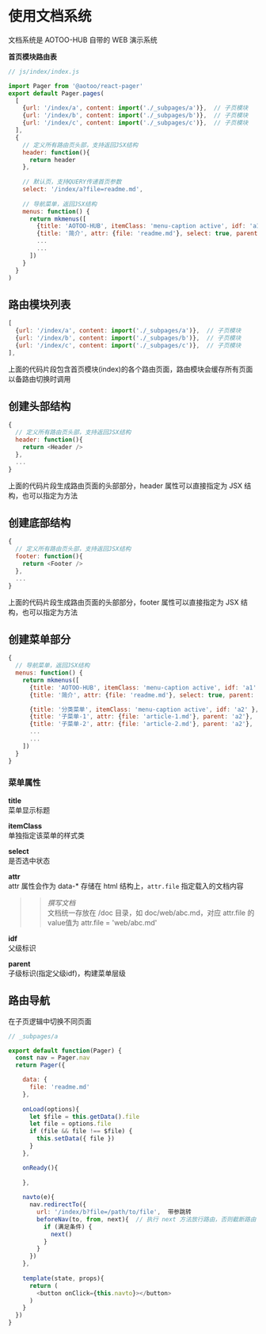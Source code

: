 # 使用文档系统  

文档系统是 AOTOO-HUB 自带的 WEB 演示系统

**首页模块路由表**  

```js
// js/index/index.js

import Pager from '@aotoo/react-pager'
export default Pager.pages(
  [
    {url: '/index/a', content: import('./_subpages/a')},  // 子页模块
    {url: '/index/b', content: import('./_subpages/b')},  // 子页模块
    {url: '/index/c', content: import('./_subpages/c')},  // 子页模块
  ], 
  {
    // 定义所有路由页头部，支持返回JSX结构
    header: function(){
      return header
    },
    
    // 默认页，支持QUERY传递首页参数
    select: '/index/a?file=readme.md',
    
    // 导航菜单，返回JSX结构
    menus: function() {
      return mkmenus([
        {title: 'AOTOO-HUB', itemClass: 'menu-caption active', idf: 'a1' },
        {title: '简介', attr: {file: 'readme.md'}, select: true, parent: 'a1'},
        ...
        ...
      ])
    }
  }
)
```

## 路由模块列表  

```js
[
  {url: '/index/a', content: import('./_subpages/a')},  // 子页模块
  {url: '/index/b', content: import('./_subpages/b')},  // 子页模块
  {url: '/index/c', content: import('./_subpages/c')},  // 子页模块
],
```

上面的代码片段包含首页模块(index)的各个路由页面，路由模块会缓存所有页面以备路由切换时调用  

## 创建头部结构  

```js
{
  // 定义所有路由页头部，支持返回JSX结构
  header: function(){
    return <Header />
  },
  ...
}
```

上面的代码片段生成路由页面的头部部分，header 属性可以直接指定为 JSX 结构，也可以指定为方法

## 创建底部结构  

```js
{
  // 定义所有路由页头部，支持返回JSX结构
  footer: function(){
    return <Footer />
  },
  ...
}
```

上面的代码片段生成路由页面的头部部分，footer 属性可以直接指定为 JSX 结构，也可以指定为方法

## 创建菜单部分  

```js
{
  // 导航菜单，返回JSX结构
  menus: function() {
    return mkmenus([
      {title: 'AOTOO-HUB', itemClass: 'menu-caption active', idf: 'a1' },
      {title: '简介', attr: {file: 'readme.md'}, select: true, parent: 'a1'},

      {title: '分类菜单', itemClass: 'menu-caption active', idf: 'a2' },
      {title: '子菜单-1', attr: {file: 'article-1.md'}, parent: 'a2'},
      {title: '子菜单-2', attr: {file: 'article-2.md'}, parent: 'a2'},
      ...
      ...
    ])
  }
}
```

### 菜单属性  

**title**  
菜单显示标题  

**itemClass**  
单独指定该菜单的样式类  

**select**  
是否选中状态  

**attr**  
attr 属性会作为 data-* 存储在 html 结构上，`attr.file` 指定载入的文档内容  

>> _撰写文档_  
文档统一存放在 /doc 目录，如 doc/web/abc.md，对应 attr.file 的value值为 attr.file = 'web/abc.md'

**idf**  
父级标识  

**parent**  
子级标识(指定父级idf)，构建菜单层级  

## 路由导航  

在子页逻辑中切换不同页面  

```js
// _subpages/a  

export default function(Pager) {
  const nav = Pager.nav
  return Pager({

    data: {
      file: 'readme.md'
    },
    
    onLoad(options){
      let $file = this.getData().file
      let file = options.file
      if (file && file !== $file) {
        this.setData({ file })
      }
    },

    onReady(){
      
    },
    
    navto(e){
      nav.redirectTo({
        url: '/index/b?file=/path/to/file',  带参跳转
        beforeNav(to, from, next){  // 执行 next 方法放行路由，否则截断路由
          if (满足条件) {
            next()
          }
        }
      })
    },
    
    template(state, props){
      return (
        <button onClick={this.navto}></button>
      )
    }
  })
}
```
